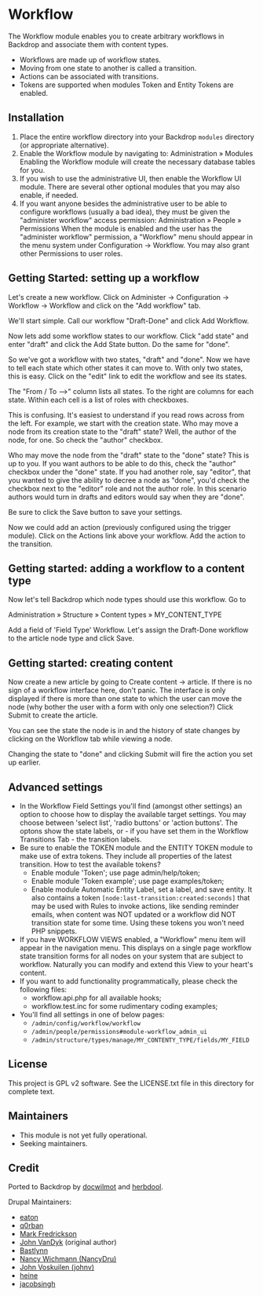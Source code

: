 Workflow
========

The Workflow module enables you to create arbitrary workflows in
Backdrop and associate them with content types.

- Workflows are made up of workflow states.
- Moving from one state to another is called a transition.
- Actions can be associated with transitions.
- Tokens are supported when modules Token and Entity Tokens are enabled.

Installation
------------

1. Place the entire workflow directory into your Backdrop
   `modules` directory (or appropriate alternative).
2. Enable the Workflow module by navigating to:
     Administration » Modules
   Enabling the Workflow module will create the necessary database
   tables for you.
3. If you wish to use the administrative UI, then enable the
   Workflow UI module. There are several other optional modules
   that you may also enable, if needed.
4. If you want anyone besides the administrative user to be able
   to configure workflows (usually a bad idea), they must be given
   the "administer workflow" access permission:
     Administration » People » Permissions
   When the module is enabled and the user has the "administer
   workflow" permission, a "Workflow" menu should appear in the
   menu system under Configuration -> Workflow.
   You may also grant other Permissions to user roles.

Getting Started: setting up a workflow
--------------------------------------

Let's create a new workflow. Click on Administer -> Configuration ->
Workflow -> Workflow and click on the "Add workflow" tab.

We'll start simple. Call our workflow "Draft-Done" and click Add Workflow.

Now lets add some workflow states to our workflow. Click "add state" and
enter "draft" and click the Add State button. Do the same for "done".

So we've got a workflow with two states, "draft" and "done". Now we
have to tell each state which other states it can move to. With only
two states, this is easy. Click on the "edit" link to edit the workflow
and see its states.

The "From / To -->" column lists all states. To the right are columns
for each state. Within each cell is a list of roles with checkboxes.

This is confusing. It's easiest to understand if you read rows
across from the left. For example, we start with the creation
state. Who may move a node from its creation state to the "draft"
state? Well, the author of the node, for one. So check the "author"
checkbox.

Who may move the node from the "draft" state to the "done" state?
This is up to you. If you want authors to be able to do this,
check the "author" checkbox under the "done" state. If you had
another role, say "editor", that you wanted to give the ability
to decree a node as "done", you'd check the checkbox next to
the "editor" role and not the author role. In this scenario authors
would turn in drafts and editors would say when they are "done".

Be sure to click the Save button to save your settings.

Now we could add an action (previously configured using the trigger
module). Click on the Actions link above your workflow. Add the action
to the transition.

Getting started: adding a workflow to a content type
----------------------------------------------------

Now let's tell Backdrop which node types should use this workflow. Go to

  Administration » Structure » Content types » MY_CONTENT_TYPE

Add a field of 'Field Type' Workflow. Let's assign the Draft-Done workflow
to the article node type and click Save.

Getting started: creating content
---------------------------------

Now create a new article by going to Create content -> article. If there
is no sign of a workflow interface here, don't panic. The interface
is only displayed if there is more than one state to which the user
can move the node (why bother the user with a form with only one
selection?) Click Submit to create the article.

You can see the state the node is in and the history of state changes
by clicking on the Workflow tab while viewing a node.

Changing the state to "done" and clicking Submit will fire the action
you set up earlier.

Advanced settings
-----------------

- In the Workflow Field Settings you'll find (amongst other settings)
  an option to choose how to display the available target settings. You
  may choose between 'select list', 'radio buttons' or 'action buttons'.
  The optons show the state labels, or - if you have set them in the
  Workflow Transitions Tab - the transition labels.
- Be sure to enable the TOKEN module and the ENTITY TOKEN module to
  make use of extra tokens. They include all properties of the latest
  transition.
  How to test the available tokens?
  - Enable module 'Token'; use page admin/help/token;
  - Enable module 'Token example'; use page examples/token;
  - Enable module Automatic Entity Label, set a label, and save entity.
  It also contains a token `[node:last-transition:created:seconds]`
  that may be used with Rules to invoke actions, like sending reminder emails,
  when content was NOT updated or a workflow did NOT transition state
  for some time. Using these tokens you won't need PHP snippets.
- If you have WORKFLOW VIEWS enabled, a "Workflow" menu item will appear in the
  navigation menu. This displays on a single page workflow state transition
  forms for all nodes on your system that are subject to workflow. Naturally
  you can modify and extend this View to your heart's content.
- If you want to add functionality programmatically, please check the following
  files:
  - workflow.api.php for all available hooks;
  - workflow.test.inc for some rudimentary coding examples;
- You'll find all settings in one of below pages:
  - `/admin/config/workflow/workflow`
  - `/admin/people/permissions#module-workflow_admin_ui`
  - `/admin/structure/types/manage/MY_CONTENTY_TYPE/fields/MY_FIELD`

License
-------

This project is GPL v2 software. See the LICENSE.txt file in this directory for
complete text.

Maintainers
-----------

- This module is not yet fully operational.
- Seeking maintainers.

Credit
------

Ported to Backdrop by [docwilmot](https://github.com/docwilmot)
and [herbdool](https://github.com/herbdool).

Drupal Maintainers:

- [eaton](https://www.drupal.org/u/eaton)
- [q0rban](https://www.drupal.org/u/q0rban)
- [Mark Fredrickson](https://www.drupal.org/u/mfredrickson)
- [John VanDyk](drupal.org/user/2375) (original author)
- [Bastlynn](http://drupal.org/user/275249)
- [Nancy Wichmann (NancyDru)](http://drupal.org/user/101412)
- [John Voskuilen (johnv)](http://drupal.org/user/591042)
- [heine](https://www.drupal.org/u/heine)
- [jacobsingh](https://www.drupal.org/u/jacobsingh)
